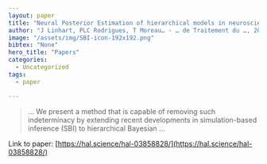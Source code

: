 ```yaml
---
layout: paper
title: "Neural Posterior Estimation of hierarchical models in neuroscience"
author: "J Linhart, PLC Rodrigues, T Moreau… - … de Traitement du …, 2022 - hal.science"
image: "/assets/img/SBI-icon-192x192.png"
bibtex: "None"
hero_title: "Papers"
categories:
  - Uncategorized
tags:
  - paper

---
```

>… We present a method that is capable of removing such indeterminacy by extending recent developments in simulation-based inference (SBI) to hierarchical Bayesian …

Link to paper: [https://hal.science/hal-03858828/](https://hal.science/hal-03858828/)


